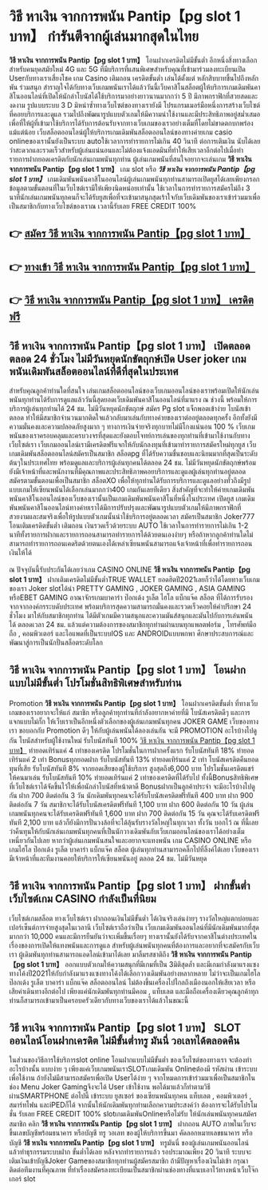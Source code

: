 # วิธี หาเงิน จากการพนัน Pantip【pg slot 1 บาท】  กำรันตีจากผู้เล่นมากสุดในไทย 

**วิธี หาเงิน จากการพนัน Pantip【pg slot 1 บาท】** โอนฝากเครดิตไม่มีขั้นต่ำ  อีกหนึ่งสิ่งทางเลือกสำหรับคนยุคสมัยใหม่ 4G และ 5G ที่มีบริการที่แสนพิเศษสำหรับคุณที่เข้ามาร่วมลงทะเบียนเปิด Userกับทางเราเสี่ยงโชค เกม Casino  เติมถอน เครดิตขั้นต่ำ เล่นได้ตั้งแต่ หลักสิบบาทขึ้นไปถึงหลักพัน ร่วมสนุก สำราญใจได้กับทางเว็บเกมพนันเราได้แล้ววันนี้เว็บคาสิโนสล็อตผู้ให้บริการเกมเดิมพันคาสิโนออนไลน์ที่เปิดให้นักล่าโบนัสได้ใช้บริการมาอย่างยาวนานมากกว่า 5 ปี มีภาพกราฟิกที่สวยสดและงดงาม รูปแบบระบบ 3 D
มิหนำซ้ำทางเว็บไซต์ของทางเรายังมี โปรแกรมเมอร์มือหนึ่งการสร้างเว็บไซต์ที่คอยบริการและดูแล  รวมไปถึงพัฒนารูปแบบตัวเกมให้มีความน่าใช้งานและมีประสิทธิภาพอยู่สม่ำเสมอ เพื่อที่ให้ผู้ที่เข้ามาใช้บริการได้รับการต้อนรับจากทางเว็บเกมของเราอย่างเต็มที่โดยไม่ขาดตกบกพร่องแม้แต่น้อย เว็บสล็อตออนไลน์ผู้ให้บริการเกมเดิมพันสล็อตออนไลน์ของทางค่ายเกม casio onlineของเรานั้นยังเป็นระบบ autoใช้เวลาการทำรายการไม่เกิน 40 วินาที ต่อการเติมเงิน นับได้เลยว่าสะดวกและรวดเร็วสำหรับผู้เล่นแน่นอนและไม่ต้องแจ้งแอดมินที่ทำให้เสียเวลาอีกต่อไปเมื่อทำรายการฝากยอดเครดิตกับนักเล่นเกมพนันทุกท่าน
ผู้เล่นเกมพนันที่สนใจอยากจะเล่นเกม **วิธี หาเงิน จากการพนัน Pantip【pg slot 1 บาท】** เกม slot  หรือ ***วิธี หาเงิน จากการพนัน Pantip【pg slot 1 บาท】*** เกมเดิมพันพนันคาสิโนออนไลน์ผู้เล่นเกมพนันทุกท่านสามารถเปิดยูสได้เลยเพียงกรอกข้อมูลตามขั้นตอนที่ในเว็บไซต์เรามีให้เพียงนิดหน่อยเท่านั้น ใช้เวลาในการทำรายการสมัครไม่ถึง 3 นาทีนักเล่นเกมพนันทุกคนก็จะได้รับยูสเพื่อที่จะเข้ามาสนุกสุดเร้าใจกับเว็บเดิมพันของเราเข้าร่วมมาเพื่อเป็นสมาชิกกับทางเว็บไซต์ของเราณ เวลานี้รับเลย FREE CREDIT 100%

## 👉 [สมัคร วิธี หาเงิน จากการพนัน Pantip【pg slot 1 บาท】](https://archa888.com/)
## 👉 [ทางเข้า วิธี หาเงิน จากการพนัน Pantip【pg slot 1 บาท】](https://archa888.com/)
## 👉 [วิธี หาเงิน จากการพนัน Pantip【pg slot 1 บาท】 เครดิตฟรี](https://archa888.com/)

## วิธี หาเงิน จากการพนัน Pantip【pg slot 1 บาท】 เปิดตลอด ตลอด 24 ชั่วโมง ไม่มีวันหยุดนักขัตฤกษ์เปิด User joker เกมพนันเดิมพันสล็อตออนไลน์ที่ดีที่สุดในประเทศ

สำหรับคุณลูกค้าท่านใดที่สนใจ เล่นเกมสล็อตออนไลน์ของเว็บเกมออนไลน์ของเราพร้อมเปิดให้นักเล่นพนันทุกท่านได้รับการดูแลแล้ววันนี้สุดยอดเว็บเดิมพันคาสิโนออนไลน์ที่มาแรง ณ ช่วงนี้ พร้อมให้การบริการผู้เล่นทุกท่านได้ 24 ชม. ไม่มีวันหยุดนักขัตฤกษ์ สมัคร Pg slot แจ็กพอตเข้าง่าย โบนัสเข้าตลอด ทำให้มีสมาชิกจำนวนมากติดใจแล้วกลับมาเล่นกับทางค่ายของเราต่ออยู่ตลอดทุกครั้ง อีกทั้งยังมีความมั่นคงและความปลอดภัยสูงมาก ๆ ทางการเงินจ่ายจริงทุกบาทไม่มีโกงแน่นอน 100 % เว็บเกมพนันของเราครอบคลุมและครบวงจรที่สุดและยังตอบโจทย์การเล่นของทุกท่านที่เข้ามาใช้งานกับทางเว็บไซต์เรา
เว็บเกมออนไลน์เรามีเครดิตฟรีแจกให้กับนักลงทุนที่เข้ามาทำรายการสมัครใหม่ทุกยูส เว็บเกมเดิมพันสล็อตออนไลน์สมัครเป็นสมาชิก สล็อตpg ที่ได้รับความชื่นชอบและนิยมมากที่สุดเป็นระดับต้นๆในประเทศไทย พร้อมดูแลและบริการผู้เล่นทุกคนได้ตลอด 24 ชม. ไม่มีวันหยุดนักขัตฤกษ์พร้อมยังมีเจ้าหน้าที่และพนักงานที่มีคุณภาพและประสิทธิภาพคอยบริการและดูแลผู้เล่นทุกท่านอยู่ตลอด สมัครตามขั้นตอนเพื่อเป็นสมาชิก สล็อตXO เพื่อให้ทุกท่านได้รับการบริการและดูแลอย่างทั่วถึงมีรูปแบบเกมให้เซียนพนันได้เลือกเล่นมากกว่า400 เกมกันเลยทีเดียว
สิ่งสำคัญที่จะทำให้ค่ายเกมเดิมพันพนันคาสิโนออนไลน์ของเว็บของเรานั้นเป็นเกมเดิมพันพนันคาสิโนที่หนึ่งในประเทศ เปิดยูส  เกมเดิมพันพนันคาสิโนออนไลน์ทางค่ายเราได้มีการปรับปรุงและพัฒนารูปแบบตัวเกมให้มีภาพกราฟิกที่สวยงามและสมจริงเพื่อให้รูปแบบตัวเกมนั้นน่าใช้บริการอยู่ตลอดเวลา สมัครเป็นสมาชิก Joker777 โอนเติมเครดิตขั้นต่ำ เติมถอน เงินรวดเร็วด้วยระบบ AUTO ใช้เวลาในการทำรายการไม่เกิน 1-2 นาทีทั้งรายการฝากและรายการถอนสามารถทำรายการได้ด้วยตนเองง่ายๆ หรือถ้าหากลูกค้าท่านใดไม่สามารถทำรายการถอนเคดริตด้วยตนเองได้เหล่าเซียนพนันสามารถแจ้งเจ้าหน้าที่เพื่อทำรายการถอนเงินให้ได้

ณ ปัจจุบันนี้รับประกันได้เลยว่าเกม CASINO ONLINE **วิธี หาเงิน จากการพนัน Pantip【pg slot 1 บาท】** ฝากเติมเครดิตไม่มีขั้นต่ำTRUE WALLET ยอดฮิตปี2021เลยก็ว่าได้โดยทางเว็บเกมของเรา Joker slotได้นำ PRETTY GAMING , JOKER GAMING , ASIA GAMING หรือEBET GAMING อาณาจักรเกมบาคาร่า ป๊อกเด้ง รูเล็ต ไฮโล แบ็กแจ๊ค สล็อต ที่ได้การรับรองจากจากองค์กรระบดับประเทศ พร้อมบริการสุดความสามารถมั่นคงและรวดเร็วคอยให้คำปรึกษา 24 ชั่วโมง มาให้กับสมาชิกทุกท่าน ได้มีตัวเกมมีความสนุกและความมันส์สนุกและมันไปกับการเล่นพนัน ได้ ตลอดเวลา 24 ชม. แล้วแต่ความต้องการของสมาชิกทุกท่านผ่านบนทุกแพลตฟอร์ม , โทรศัพท์มือถือ , คอมพิวเตอร์ และไอแพดที่เป็นระบบIOS และ ANDROIDแบบพกพา ศึกษาประสบการณ์และพัฒนาสู่การเป็นนักปั่นสล็อตระดับโลก

## วิธี หาเงิน จากการพนัน Pantip【pg slot 1 บาท】 โอนฝากแบบไม่มีขั้นต่ำ โปรโมชั่นสิทธิพิเศษสำหรับท่าน

 Promotion  **วิธี หาเงิน จากการพนัน Pantip【pg slot 1 บาท】** โอนฝากเครดิตขั้นต่ำ ที่ทางเว็บเกมของเราอยากจะให้แก่  สมาชิก หรือลูกค้าทุกท่านที่กำลังอยากหาค่ายที่มี โบนัสเครดิตดีๆ และการแจกแบบไม่กั๊ก ให้เว็บเราเป็นอีกหนึ่งตัวเลือกของผู้เล่นเกมพนันทุกคน JOKER GAME เว็บของทางเรา ขอบอกกับ Promotion ดีๆ ให้กับผู้เล่นพนันได้ลองเล่นกัน จะมี PROMOTION อะไรบ้างไปดูกัน
โบนัสสำหรับผู้ใช้งานใหม่ รับโบนัสทันที 100% [วิธี หาเงิน จากการพนัน Pantip【pg slot 1 บาท】](https://archa888.com/) ทำยอดเทิร์นแค่ 4 เท่าของเครดิต
โปรโมชั่นในการฝากครั้งแรก รับโบนัสทันที 18% ทำยอดเทิร์นแค่ 2 เท่า
Bonusทุกยอดฝาก รับโบนัสทันที 13% ทำยอดเทิร์นแค่ 2 เท่า
โบนัสเครดิตคืนยอดทุนที่เสีย รับโบนัสทันที 8% จากยอดเสียของผู้ใช้บริการ สูงสุดถึง6,000 บาท
โปรโมชั่นเครดิตแชร์ให้คนมาเล่น รับโบนัสทันที 10% ทำยอดเทิร์นแค่ 2 เท่าของเครดิตที่ได้รับไป
ทั้งนี้Bonusสิทธิพิเศษที่เว็บไซต์เราได้จัดขึ้นไว้ให้เพื่อนักล่าโบนัสที่หน้าตาดี Bonusฝากเป็นลูกค้าประจำ จะมีอะไรบ้างไปดูกัน
ฝาก 700 ติดต่อกัน 3 วัน นักเดิมพันทุกคนจะได้รับโบนัสเครดิตฟรีทันที 400 บาท
ฝาก 900 ติดต่อกัน 7 วัน สมาชิกจะได้รับโบนัสเครดิตฟรีทันที 1,100 บาท
ฝาก 600 ติดต่อกัน 10 วัน ผู้เล่นเกมพนันทุกคนจะได้รับเครดิตฟรีทันที 1,600 บาท
ฝาก 700 ติดต่อกัน 15 วัน คุณจะได้รับเครดิตฟรีทันที 2,100 บาท
แล้วก็ยังมีการปั่นวงล้อที่จะได้ลุ้นรับรางวัลใหญ่ในทุกเวลา ทั้งวัน บอกไว้ ณ ที่นี้เลยว่าคืนทุนให้กับนักเล่นเกมพนันทุกคนที่เป็นนักวางเดิมพันกับเว็บเกมออนไลน์ของเราได้อย่างเต็มเหนี่ยวกันไปเลย หากว่าผู้เล่นเกมพนันสนใจและอยากจะแทงพนัน เกม CASINO ONLINE หรือเกมไฮโล ป๊อกเด้ง รูเล็ต บาคาร่า แบ็กแจ๊ค สล็อต ผู้เล่นทุกท่านสามารถคลิ๊กไปที่ลิ้งค์ได้เลย เว็บของเรามีเจ้าหน้าที่และทีมงานคอยให้บริการให้เซียนพนันอยู่ ตลอด 24 ชม. ไม่มีวันหยุด

## วิธี หาเงิน จากการพนัน Pantip【pg slot 1 บาท】 ฝากขั้นต่ำ  เว็บไซต์เกม CASINO กำลังเป็นที่นิยม

เว็บไซต์เกมสล็อต ทางเว็บไซต์เรา ฝากถอนเงินไม่มีขั้นต่ำ ได้เงินจริงเล่นง่ายๆ รางวัลใหญ่แตกบ่อยและเปอร์เซ็นต์การจ่ายสูงสุดในเวลานี เว็บไซต์เราถือว่าเป็น เว็บเกมเดิมพันออนไลน์ที่มีนักเดิมพันมากที่สุดมากกว่า 10,000 คนและมีการยืนยันว่าจะเพิ่มขึ้นเรื่อยๆ ทางเรานั้นยังได้รับจากคาสิโนต่างประเทศในเรื่องของการเปิดให้แทงพนันและการดูแล สำหรับผู้เล่นพนันทุกคนที่ต้องการและอยากที่จะสมัครกับเว็บเรา ผู้เดิมพันทุกท่านสามารถแอดไลน์เข้ามาได้เลย
	มาลิ้มรสชาติถึง **วิธี หาเงิน จากการพนัน Pantip【pg slot 1 บาท】** ออกแบบตัวเกมให้ความสนุกที่มีเกมที่เป็น 3มิติสุดล้ำ และมีเกมกำลังมาแรงแซงทางโค้งปี2021ให้กับกำลังมาแรงแซงทางโค้งได้เลือกวางเดิมพันอย่างหลากหลาย  ไม่ว่าจะเป็นเกมไฮโล ป๊อกเด้ง รูเล็ต บาคาร่า แบ็กแจ๊ค สล็อตออนไลน์ ไม่ต้องขึ้นเครื่องไปไกลถึงเมืองนอกให้เสียเวลา หรือเสียค่าเดินทางอีกต่อไป เพียงแค่นักเดิมพันทุกท่านมีคอม , แท็บเลต และมือถือเครื่องเดียวคุณลูกค้าทุกท่านก็สามารถเข้ามาเป็นครอบครัวเดียวกับทางเว็บของเราได้แล้วในขณะนี้

## วิธี หาเงิน จากการพนัน Pantip【pg slot 1 บาท】 SLOT ออนไลน์โอนฝากเครดิต ไม่มีขั้นต่ำทรู มันนี่ วอเลทได้ตลอดคืน

ในส่วนของวิธีการใช้บริการslot online โอนฝากแบบไม่มีขั้นต่ำ ของเว็บไซต์ของทางเรา จะต้องทำอะไรบ้างนั้น แบบง่าย ๆ เพียงแค่เว็บเกมพนันเราSLOTเกมเดิมพัน Onlineต้องมี รหัสผ่าน เข้าระบบเพื่อใช้งาน ถ้ายังไม่มีสามารถสมัครเพื่อเปิด Userได้ง่าย ๆ จากโหมดการเข้าร่วมมาเพื่อเป็นสมาชิกในช่อง Menu Joker Gamingจึงจะได้ User เข้าใช้งาน พอได้มาแล้วก็ทำตามวิธีผ่านSMARTPHONE ต่อไปนี้
เข้าระบบ ยูสเซอร์  ของเซียนพนันทุกคน แท็บเลต , คอมพิวเตอร์ , สมาร์ทโฟน และiPEDก็ได้
จากนั้นให้นักเดิมพันทุกท่านเลือกความประสงค์ว่า ต้องการจะได้รับโปรโมชั่น รับเลย FREE CREDIT 100% slotเกมเดิมพันOnlineหรือไม่รับ
ให้นักเล่นพนันทุกคนสมัครสมาชิก คลิก **วิธี หาเงิน จากการพนัน Pantip【pg slot 1 บาท】** ฝากถอน AUTO ภาพในเว็บจะขึ้นเลขบัญชีพร้อมธนาคาร หรือบัญชี ทรู วอเลท ของผู้ให้บริการขึ้นมา
คัดลอกหมายเลขธนาคาร หรือบัญชี **วิธี หาเงิน จากการพนัน Pantip【pg slot 1 บาท】** ทรูมันนี่ ของผู้เล่นเกมพนันออนไลน์ แล้วทำธุรกรรมระบบฝาก ขั้นต่ำได้เลย
หลังจากทำรายการแล้ว รอประมาณเพียง 20 วินาที ระบบจะเติมเงินเข้าบัญชีJoker Gameของสมาชิกทุกท่านผู้สมัครสมาชิก
ถ้ามีปัญหาเรื่องเงินไม่เข้า กรุณาติดต่อทีมงานที่คุณภาพ ที่ทำเรื่องสมัครลงทะเบียนเป็นสมาชิกผ่านช่องทางที่แนบเอาไว้ทางหน้าเว็บโจ๊กเกอร์ slot


